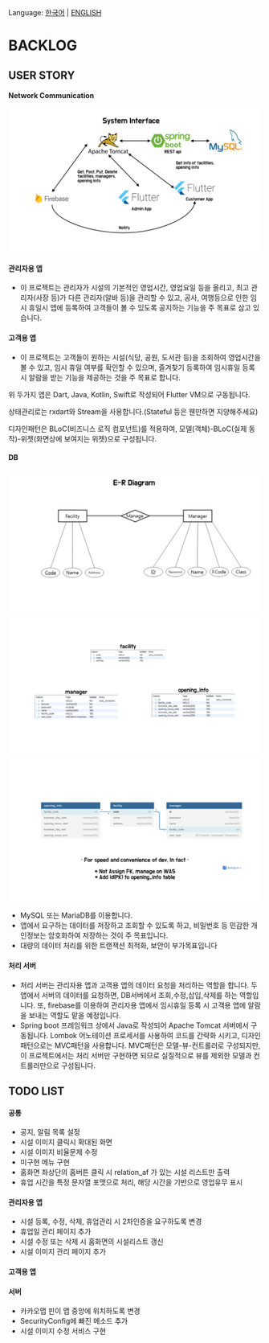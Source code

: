 Language: [한국어](BACKLOG.md) | [ENGLISH](BACKLOG-EN.md)

# BACKLOG

## USER STORY

#### Network Communication
![](/page_assets/images/network.png)

#### 관리자용 앱
 - 이 프로젝트는 관리자가 시설의 기본적인 영업시간, 영업요일 등을 올리고, 최고 관리자(사장 등)가 다른 관리자(알바 등)을 관리할 수 있고, 공사, 여행등으로 인한 임시 휴일시 앱에 등록하여 고객들이 볼 수 있도록 공지하는 기능을 주 목표로 삼고 있습니다.

#### 고객용 앱
 - 이 프로젝트는 고객들이 원하는 시설(식당, 공원, 도서관 등)을 조회하여 영업시간을 볼 수 있고, 임시 휴일 여부를 확인할 수 있으며, 즐겨찾기 등록하여 임시휴일 등록시 알람을 받는 기능을 제공하는 것을 주 목표로 합니다.

위 두가지 앱은 Dart, Java, Kotlin, Swift로 작성되어 Flutter VM으로 구동됩니다.

상태관리로는 rxdart와 Stream을 사용합니다.(Stateful 등은 웬만하면 지양해주세요)

디자인패턴은 BLoC(비즈니스 로직 컴포넌트)를 적용하여, 모델(객체)-BLoC(실제 동작)-위젯(화면상에 보여지는 위젯)으로 구성됩니다.

#### DB

![](/page_assets/images/e-r_diagram.png)
![](/page_assets/images/db_schema.png)
![](/page_assets/images/db_schema2.png)

- MySQL 또는 MariaDB를 이용합니다.
- 앱에서 요구하는 데이터를 저장하고 조회할 수 있도록 하고, 비밀번호 등 민감한 개인정보는 암호화하여 저장하는 것이 주 목표입니다.
- 대량의 데이터 처리를 위한 트랜잭션 최적화, 보안이 부가목표입니다

#### 처리 서버
- 처리 서버는 관리자용 앱과 고객용 앱의 데이터 요청을 처리하는 역할을 합니다. 두 앱에서 서버의 데이터를 요청하면, DB서버에서 조회,수정,삽입,삭제를 하는 역할입니다. 또, firebase를 이용하여 관리자용 앱에서 임시휴일 등록 시 고객용 앱에 알람을 보내는 역할도 맡을 예정입니다. 
- Spring boot 프레임워크 상에서 Java로 작성되어 Apache Tomcat 서버에서 구동됩니다. Lombok 어노테이션 프로세서를 사용하여 코드를 간략화 시키고, 디자인패턴으로는 MVC패턴을 사용합니다. MVC패턴은 모델-뷰-컨트롤러로 구성되지만, 이 프로젝트에서는 처리 서버만 구현하면 되므로 실질적으로 뷰를 제외한 모델과 컨트롤러만으로 구성됩니다.

## TODO LIST

#### 공통
 - 공지, 알림 목록 설정
 - 시설 이미지 클릭시 확대된 화면
 - 시설 이미지 비율문제 수정
 - 미구현 메뉴 구현
 - 홈화면 좌상단의 홈버튼 클릭 시 relation_af 가 있는 시설 리스트만 출력
 - 휴업 시간을 특정 문자열 포맷으로 처리, 해당 시간을 기반으로 영업유무 표시

#### 관리자용 앱
 - 시설 등록, 수정, 삭제, 휴업관리 시 2차인증을 요구하도록 변경
 - 휴업일 관리 페이지 추가
 - 시설 수정 또는 삭제 시 홈화면의 시설리스트 갱신
 - 시설 이미지 관리 페이지 추가

#### 고객용 앱

#### 서버
 - 카카오맵 핀이 맵 중앙에 위치하도록 변경
 - SecurityConfig에 빠진 메소드 추가
 - 시설 이미지 수정 서비스 구현